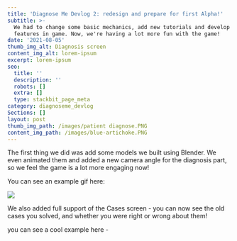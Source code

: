 ```yaml
---
title: 'Diagnose Me Devlog 2: redesign and prepare for first Alpha!'
subtitle: >-
  We had to change some basic mechanics, add new tutorials and develop important
  features in game. Now, we're having a lot more fun with the game!
date: '2021-08-05'
thumb_img_alt: Diagnosis screen
content_img_alt: lorem-ipsum
excerpt: lorem-ipsum
seo:
  title: ''
  description: ''
  robots: []
  extra: []
  type: stackbit_page_meta
category: diagnoseme_devlog
Sections: []
layout: post
thumb_img_path: /images/patient diagnose.PNG
content_img_path: /images/blue-artichoke.PNG
---
```

The first thing we did was add some models we built using Blender. We even animated them and added a new camera angle for the diagnosis part, so we feel the game is a lot more engaging now!

You can see an example gif here:

![](/images/ezgif-2-02f81099a780.gif)

We also added full support of the Cases screen - you can now see the old cases you solved, and whether you were right or wrong about them!

you can see a cool example here -



